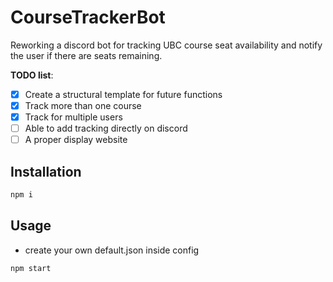 # CourseTrackerBot
Reworking a discord bot for tracking UBC course seat availability and notify the user if there are seats remaining. 

**TODO list**:
- [X] Create a structural template for future functions
- [X] Track more than one course
- [X] Track for multiple users
- [ ] Able to add tracking directly on discord
- [ ] A proper display website

## Installation

```bash
npm i
```
## Usage
- create your own default.json inside config
```bash
npm start
```
